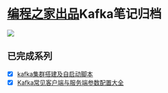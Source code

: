 # [编程之家出品](https://www.codehome.vip/)Kafka笔记归档

![](https://cdn.jsdelivr.net/gh/mytianya/public-imgbed/img/%E6%89%AB%E7%A0%81_%E6%90%9C%E7%B4%A2%E8%81%94%E5%90%88%E4%BC%A0%E6%92%AD%E6%A0%B7%E5%BC%8F-%E6%A0%87%E5%87%86%E8%89%B2%E7%89%88.png)


## 已完成系列

- [x] [kafka集群搭建及自启动脚本](https://www.codehome.vip/archives/kafka-kafkacluster-deploy-shell)
- [x] [Kafka常见客户端与服务端参数配置大全](https://www.codehome.vip/archives/kafka-properties)
